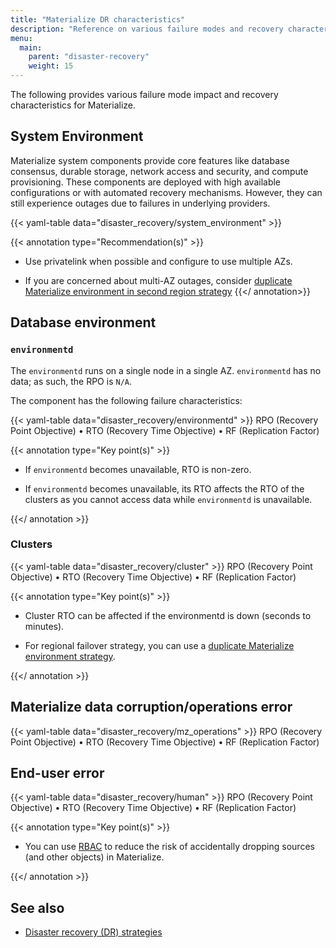 ```yaml
---
title: "Materialize DR characteristics"
description: "Reference on various failure modes and recovery characteristics of Materialize."
menu:
  main:
    parent: "disaster-recovery"
    weight: 15
---
```


The following provides  various failure mode impact and recovery
characteristics for Materialize.

## System Environment

Materialize system components provide core features like database consensus,
durable storage, network access and security, and compute provisioning. These
components are deployed with high available configurations or with automated
recovery mechanisms. However, they can still experience outages due to failures
in underlying providers.

{{< yaml-table data="disaster_recovery/system_environment" >}}

{{< annotation type="Recommendation(s)" >}}
- Use privatelink when possible and configure to use multiple AZs.

- If you are concerned about multi-AZ outages, consider [duplicate Materialize
  environment in second region strategy](/manage/disaster-recovery/#level-3-a-duplicate-materialize-environment-inter-region-resilience)
{{</ annotation>}}

## Database environment

### `environmentd`

The `environmentd` runs on a single node in a single AZ. `environmentd`
has no data; as such, the RPO is `N/A`.

The component has the following failure characteristics:

{{< yaml-table data="disaster_recovery/environmentd" >}}
<span class="caption">
RPO (Recovery Point Objective) • RTO (Recovery Time Objective) • RF (Replication
Factor)
</span>

{{< annotation type="Key point(s)" >}}

- If `environmentd` becomes unavailable, RTO is non-zero.

- If `environmentd` becomes unavailable, its RTO affects the RTO of the clusters
  as you cannot access data while `environmentd` is unavailable.

{{</ annotation >}}

### Clusters

{{< yaml-table data="disaster_recovery/cluster" >}}
<span class="caption">
RPO (Recovery Point Objective) • RTO (Recovery Time Objective) • RF (Replication
Factor)
</span>

{{< annotation type="Key point(s)" >}}

- Cluster RTO can be affected if the environmentd is down (seconds to minutes).

- For regional failover strategy, you can use a [duplicate Materialize
  environment
  strategy](/manage/disaster-recovery/#level-3-a-duplicate-materialize-environment-inter-region-resilience).

{{</ annotation >}}

## Materialize data corruption/operations error

{{< yaml-table data="disaster_recovery/mz_operations" >}}
<span class="caption">
RPO (Recovery Point Objective) • RTO (Recovery Time Objective) • RF (Replication
Factor)
</span>

## End-user error

{{< yaml-table data="disaster_recovery/human" >}}
<span class="caption">
RPO (Recovery Point Objective) • RTO (Recovery Time Objective) • RF (Replication
Factor)
</span>

{{< annotation type="Key point(s)" >}}

- You can use [RBAC](/manage/access-control/rbac/) to reduce the risk of
  accidentally dropping sources (and other objects) in Materialize.

{{</ annotation >}}

## See also

- [Disaster recovery (DR) strategies](/manage/disaster-recovery/)
